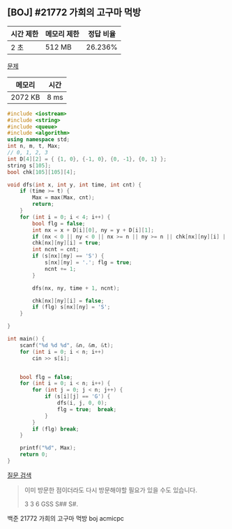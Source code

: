 ## [BOJ] #21772 가희의 고구마 먹방

| 시간 제한 | 메모리 제한 | 정답 비율 |
| --------- | ----------- | --------- |
| 2 초      | 512 MB      | 26.236%   |

[문제](https://www.acmicpc.net/problem/21772)



| 메모리  | 시간 |
| ------- | ---- |
| 2072 KB | 8 ms |

```c++
#include <iostream>
#include <string>
#include <queue>
#include <algorithm>
using namespace std;
int n, m, t, Max;
// 0, 1, 2, 3
int D[4][2] = { {1, 0}, {-1, 0}, {0, -1}, {0, 1} };
string s[105];
bool chk[105][105][4];

void dfs(int x, int y, int time, int cnt) {
	if (time >= t) {
		Max = max(Max, cnt);
		return;
	}
	for (int i = 0; i < 4; i++) {
		bool flg = false;
		int nx = x + D[i][0], ny = y + D[i][1];
		if (nx < 0 || ny < 0 || nx >= n || ny >= n || chk[nx][ny][i] || s[nx][ny] == '#') continue;
		chk[nx][ny][i] = true;
		int ncnt = cnt;
		if (s[nx][ny] == 'S') {
			s[nx][ny] = '.'; flg = true;
			ncnt += 1;
		}

		dfs(nx, ny, time + 1, ncnt);

		chk[nx][ny][i] = false;
		if (flg) s[nx][ny] = 'S';
	}

}

int main() {
	scanf("%d %d %d", &n, &m, &t);
	for (int i = 0; i < n; i++)
		cin >> s[i];


	bool flg = false;
	for (int i = 0; i < n; i++) {
		for (int j = 0; j < n; j++) {
			if (s[i][j] == 'G') {
				dfs(i, j, 0, 0);
				flg = true;  break;
			}
		}
		if (flg) break;
	}

	printf("%d", Max);
	return 0;
}
```

[질문 검색](https://www.acmicpc.net/board/view/68870)

> 이미 방문한 점이더라도 다시 방문해야할 필요가 있을 수도 있습니다.
>
> 3 3 6
> GSS
> S##
> S#.



백준 21772 가희의 고구마 먹방 boj acmicpc

